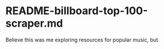 # README-billboard-top-100-scraper.md

Believe this was me exploring resources for popular music, but 
